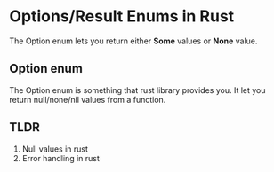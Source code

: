 # Options/Result Enums in Rust

The Option enum lets you return either **Some** values or **None** value.

## Option enum

The Option enum is something that rust library provides you. It let you return null/none/nil values from a function.

## TLDR

1. Null values in rust
2. Error handling in rust